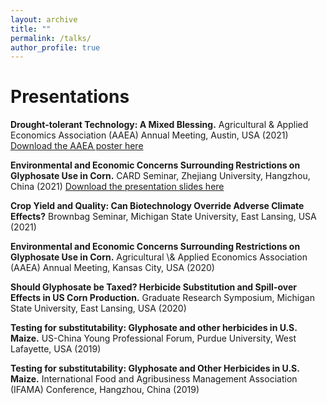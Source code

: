 ```yaml
---
layout: archive
title: ""
permalink: /talks/
author_profile: true
---
```


# Presentations
**Drought-tolerant Technology: A Mixed Blessing.** Agricultural \& Applied Economics Association (AAEA) Annual Meeting, Austin, USA (2021)
[Download the AAEA poster here](http://ziweiye.github.io/files/full_v2.pdf)

**Environmental and Economic Concerns Surrounding Restrictions on Glyphosate Use in Corn.** CARD Seminar, Zhejiang University, Hangzhou, China (2021)
[Download the presentation slides here](http://ziweiye.github.io/files/slides.pdf)

**Crop Yield and Quality: Can Biotechnology Override Adverse Climate Effects?** Brownbag Seminar, Michigan State University, East Lansing, USA (2021)

**Environmental and Economic Concerns Surrounding Restrictions on Glyphosate Use in Corn.** Agricultural \\& Applied Economics Association (AAEA) Annual Meeting, Kansas City, USA (2020)

**Should Glyphosate be Taxed? Herbicide Substitution and Spill-over Effects in US Corn Production.** Graduate Research Symposium, Michigan State University, East Lansing, USA (2020)

**Testing for substitutability: Glyphosate and other herbicides in U.S. Maize.** US-China Young Professional Forum, Purdue University, West Lafayette, USA (2019)

**Testing for substitutability: Glyphosate and Other Herbicides in U.S. Maize.** International Food and Agribusiness Management Association (IFAMA) Conference, Hangzhou, China (2019)

